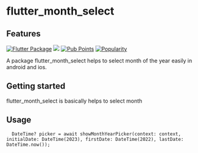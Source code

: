 # flutter_month_select

## Features

[![Flutter Package](https://img.shields.io/pub/v/flutter_base_extensions.svg)](https://pub.dev/packages/flutter_base_extensions)
![](https://github.com/hnvn/flutter_shimmer/workflows/unit%20test/badge.svg)
[![Pub Points](https://img.shields.io/pub/points/flutter_base_extensions)](https://pub.dev/packages/flutter_base_extensions/score)
[![Popularity](https://img.shields.io/pub/popularity/flutter_base_extensions)](https://pub.dev/packages/flutter_base_extensions/score)

A package flutter_month_select helps to select month of the year easily in android and ios.

## Getting started

flutter_month_select is basically helps to select month

## Usage

```flutter
  DateTime? picker = await showMonthYearPicker(context: context, initialDate: DateTime(2023), firstDate: DateTime(2022), lastDate: DateTime.now());
```
